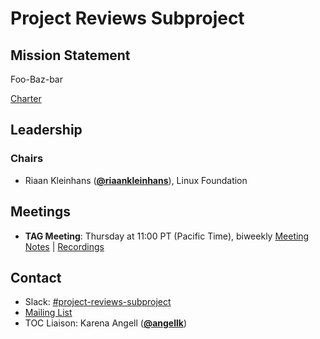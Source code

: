 # Project Reviews Subproject


## Mission Statement
Foo-Baz-bar

[Charter](./charter.md)

## Leadership
### Chairs
- Riaan Kleinhans (**[@riaankleinhans](https://github.com/riaankleinhans)**), Linux Foundation

## Meetings
- **TAG Meeting**: Thursday at 11:00 PT (Pacific Time), biweekly [Meeting Notes](https://docs.google.com/document/foo) | [Recordings](https://www.youtube.com/playlist?foo)

## Contact
- Slack: [#project-reviews-subproject](https://slack.cncf.io/messages/project-reviews-subproject)
- [Mailing List](https://groups.google.com/forum/#!forum/foo)
- TOC Liaison: Karena Angell (**[@angellk](https://github.com/angellk)**)